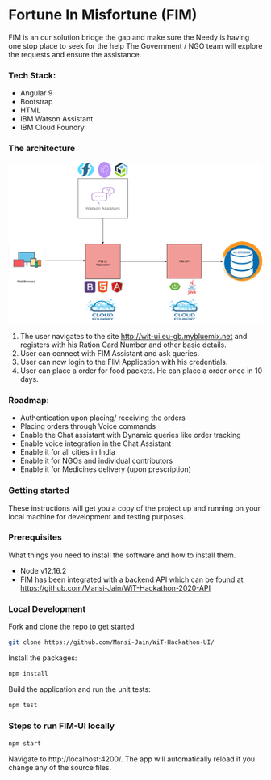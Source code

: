 # Fortune In Misfortune (FIM)
FIM is an our solution bridge the gap and make sure the Needy is having one stop place to seek for the help 
The Government / NGO team will explore the requests and ensure the assistance.

### Tech Stack:
- Angular 9
- Bootstrap
- HTML
- IBM Watson Assistant
- IBM Cloud Foundry

### The architecture
![architecture](src/assets/wit_fi.png)

1. The user navigates to the site http://wit-ui.eu-gb.mybluemix.net and registers with his Ration Card Number and other basic details.
2. User can connect with FIM Assistant and ask queries.
3. User can now login to the FIM Application with his credentials.
4. User can place a order for food packets. He can place a order once in 10 days.

### Roadmap:
- Authentication upon placing/ receiving the orders
- Placing orders through Voice commands
- Enable the Chat assistant with Dynamic queries like order tracking
- Enable voice integration in the Chat Assistant
- Enable it for all cities in India
- Enable it for NGOs and individual contributors
- Enable it for Medicines delivery (upon prescription)

### Getting started

These instructions will get you a copy of the project up and running on your local machine for development and testing purposes.

### Prerequisites
What things you need to install the software and how to install them. 
- Node v12.16.2
- FIM has been integrated with a backend API which can be found at https://github.com/Mansi-Jain/WiT-Hackathon-2020-API

### Local Development
Fork and clone the repo to get started
```bash
git clone https://github.com/Mansi-Jain/WiT-Hackathon-UI/
```
Install the packages:
```bash
npm install
```
Build the application and run the unit tests:
```bash
npm test
```

### Steps to run FIM-UI locally
```bash
npm start
```
Navigate to http://localhost:4200/. The app will automatically reload if you change any of the source files.



